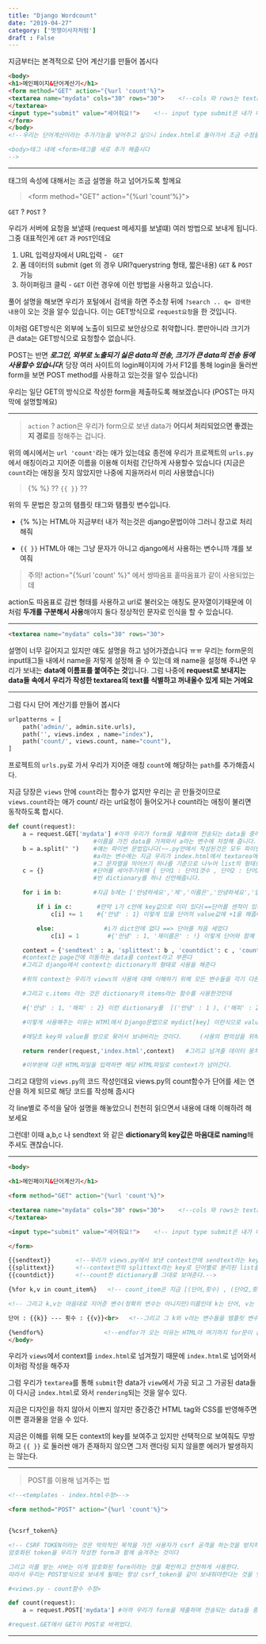 ```yaml
---
title: "Django Wordcount"
date: "2019-04-27"
category: ['멋쟁이사자처럼']
draft : False
---
```



지금부터는 본격적으로 단어 계산기를 만들어 봅시다

```html
<body>
<h1>메인페이지&단어계산기</h1>
<form method="GET" action="{%url 'count'%}">
<textarea name="mydata" cols="30" rows="30">    <!--cols 와 rows는 textarea 의 크기를 조정해주기 위해-->
</textarea>
<input type="submit" value="세어줘요!">    <!-- input type submit은 내가 해당 form을 제출하는 버튼을 생성. value는 버튼의 이름을 지어줌-->
</form>
</body>
<!--우리는 단어계산이라는 추가기능을 넣어주고 싶으니 index.html로 돌아가서 조금 수정을 해주도록 하겠습니다.

<body>태그 내에 <form>태그를 새로 추가 해줍시다
-->
```
***

<form> 태그의 속성에 대해서는 조금 설명을 하고 넘어가도록 할께요

> \<form method="GET" action="{%url 'count'%}">

`GET` ? `POST` ?

우리가 서버에 요청을 보낼때 (request 메세지를 보낼떄) 여러 방법으로 보내게 됩니다.
그중 대표적인게 `GET` 과 `POST`인데요

1. URL 입력상자에서 URL입력    - ` GET`
2. 폼 데이터의 submit  (get 의 경우 URI?querystring 형태, 짧은내용)   `GET` & `POST` 가능
3. 하이퍼링크 클릭    - `GET`
이런 경우에 이런 방법을 사용하고 있습니다.

풀어 설명을 해보면
우리가 포털에서 검색을 하면 주소창 뒤에 `?search .. q= 검색한 내용`이 오는 것을 알수 있습니다.
이는 GET방식으로 `request요청`을 한 것입니다.

이처럼 GET방식은 외부에 노출이 되므로 보안상으로 취약합니다.
뿐만아니라 크기가 큰 data는 GET방식으로 요청할수 없습니다.

POST는 반면 **_로그인, 외부로 노출되기 싫은 data의 전송, 크기가 큰 data의 전송 등에 사용할수 있습니다_**( 당장 여러 사이트의 login페이지에 가서 F12를 통해 login을 둘러싼 form을 보면 POST method를 사용하고 있는것을 알수 있습니다)

우리는 일단 GET의 방식으로 작성한 form을 제출하도록 해보겠습니다
(POST는 마지막에 설명할께요)

***

> `action` ?
action은 우리가 form으로 보낸 data가 **어디서 처리되었으면 좋겠는지 경로**를 정해주는 겁니다.

위의 예시에서는  `url 'count'`라는 애가 있는데요
종전에 우리가 프로젝트의 `urls.py`에서 애칭이라고 지어준 이름을 이용해 이처럼 간단하게 사용할수 있습니다
(지금은 `count`라는 애칭을 짓지 않았지만 나중에 지을꺼라서 미리 사용했습니다)


> {% %} ??  `{{ }}` ??

위의 두 문법은 장고의 탬플릿 태그와 탬플릿 변수입니다.

* {% %}는 HTML아 지금부터 내가 적는것은 django문법이야 그러니 장고로 처리해줘

* `{{ }}` HTML아 얘는 그냥 문자가 아니고 django에서 사용하는 변수니까 걔를 보여줘


> 주의! action="{%url 'count' %}" 에서 쌍따옴표 홑따옴표가 같이 사용되었는데

action도 따옴표로 감싼 형태를 사용하고 url로 불러오는 애칭도 문자열이기때문에
이처럼 **두개를 구분해서 사용**해야지 둘다 정상적인 문자로 인식을 할 수 있습니다.

***

```html
<textarea name="mydata" cols="30" rows="30">
```
설명이 너무 길어지고 있지만 얘도 설명을 하고 넘어가겠습니다 ㅠㅠ
우리는 form문의 input태그들 내에서 name을 저렇게 설정해 줄 수 있는데
왜 name을 설정해 주냐면
우리가 보내는 **data에 이름표를 붙여주는 것**입니다.
그럼 나중에 **request로 보내지는 data들 속에서 우리가 작성한 textarea의 text를 식별하고 꺼내올수 있게 되는 거에요**

***

그럼 다시 단어 계산기를 만들어 봅시다

```python
urlpatterns = [
    path('admin/', admin.site.urls),
    path('', views.index , name="index"),
    path('count/', views.count, name="count"),
]
```
프로젝트의 `urls.py`로 가서 우리가 지어준 애칭 `count`에 해당하는 `path`를 추가해줍시다.

지금 당장은 `views` 안에 `count`라는 함수가 없지만
우리는 곧 만들것이므로 `views.count`라는 애가
count/ 라는 url요청이 들어오거나 count라는 애칭이 불리면 동작하도록 합시다.

```python
def count(request):
    a = request.GET['mydata'] #아까 우리가 form을 제출하며 전송되는 data들 중에서 'mydata'라는
                        #이름을 가진 data를 가져와서 a라는 변수에 저장해 줍니다.
    b = a.split(" ")    #얘는 파이썬 문법입니다(~~.py안에서 작성된것은 모두 파이썬)
                        #a라는 변수에는 지금 우리가 index.html에서 textarea에 적은 내용이 있습니다.
                        #그 문자열을 띄어쓰기 하나를 기준으로 나누어 list의 형태로 b라는 변수에 저장해줍니다
    c = {}              #단어를 세어주기위해 { 단어1 : 단어1갯수 , 단어2 : 단어2갯수 , 단어3 : 단어3갯수 }이런 형태가 가장 적합하므로
                        #빈 dictionary를 하나 선언해줍니다.

    for i in b:         #지금 b에는 ['안녕하세요','제','이름은','안녕하세요','입니다'] 라는 애가 들어와있슴다  i는 list의 원소를 차례대로 돌아갑니다.

        if i in c:       #만약 i가 c안에 key값으로 이미 있다(==단어를 센적이 있다)
            c[i] += 1    #{'안녕' : 1} 이렇게 있을 단어의 value값에 +1을 해줍니다.

        else:              #i가 dict안에 없다 ==> 단어를 처음 세었다
            c[i] = 1        #{'안녕' : 1, '제이름은' : !} 이렇게 단어와 함꼐 단어의 갯수가 1이라고 key와 value를 추가해줍니다.

    context = {'sendtext' : a, 'splittext': b , 'countdict': c , 'count_item': c.items}
    #context는 page간에 이동하는 data를 context라고 부른다    
    #그리고 django에서 context는 dictionary의 형태로 사용을 해준다

    #위의 context는 우리가 views의 사용에 대해 이해하기 위해 모든 변수들을 각기 다른 key값으로 context에  담아줬다.

    #그리고 c.items 라는 것은 dictionary의 items라는 함수를 사용한것인데 

    #{'안녕' : 1, '해피' : 2} 이런 dictionary를  [('안녕' : 1 ), ('해피' : 2)] 이런식으로 tuple의 형태로 잘라주는 역할을 한다

    #이렇게 사용해주는 이유는 HTMl에서 Django문법으로 mydict[key] 이런식으로 value값을 불러올수 없기때문에

    #애당초 key와 value를 쌍으로 묶어서 보내버리는 것이다.     (사용의 편의성을 위해)

    return render(request,'index.html',context)   #그리고 넘겨줄 데이터 뭉치 context를 render함수의 세번째 인자로 넣어줘 index.html에 넘겨준다

    #이부분에 다른 HTML파일을 입력하면 해당 HTML파일로 context가 넘어간다.

```

그리고 대망의 `views.py`의 코드 작성인데요
views.py의 count함수가 단어를 세는 연산을 하게 되므로 해당 코드를 작성해 줍시다

각 line별로 주석을 달아 설명을 해놓았으니 천천히 읽으면서 내용에 대해 이해하려 해보세요

그런데! 이때 a,b,c 나 sendtext 와 같은 **dictionary의 key값은 마음대로 naming**해주셔도 괜찮습니다.

***

```html
<body>

<h1>메인페이지&단어계산기</h1>

<form method="GET" action="{%url 'count'%}">

<textarea name="mydata" cols="30" rows="30">    <!--cols 와 rows는 textarea 의 크기를 조정해주기 위해-->
</textarea>

<input type="submit" value="세어줘요!">    <!-- input type submit은 내가 해당 form을 제출하는 버튼을 생성. value는 버튼의 이름을 지어줌-->

</form>

{{sendtext}}       <!--우리가 views.py에서 보낸 context안에 sendtext라는 key값으로 text원문을 불러온다-->
{{splittext}}      <!--context안의 splittext라는 key로 단어별로 분리된 list를 보여준다-->
{{countdict}}      <!--count한 dictionary를 그대로 보여준다.-->

{%for k,v in count_item%}   <!-- count_item은 지금 [(단어,횟수) , (단어2,횟수)] 이런식으로 되어있는데 for문을 통해서 전부다 출력-->

<!-- 그리고 k,v는 마음대로 지어준 변수(정확히 변수는 아니지만)이름인데 k는 단어, v는 횟수를 가리킨다-->

단어 : {{k}} --- 횟수 : {{v}}<br>   <!--그리고 그 k와 v라는 변수들을 템플릿 변수로 출력해준다. <br>은 좀더 이쁘게 보여주기 위한 줄바꿈-->

{%endfor%}                 <!--endfor가 오는 이유는 HTML아 여기까지 for문이 끝났다라고 알려주는것, 안알려주면 멍청한 HTML이 for문 끝난줄 모름-->
</body>
```

우리가 `views`에서 context를 `index.html`로 넘겨줬기 때문에 `index.html`로 넘어와서 이처럼 작성을 해주자

그럼 우리가 `textarea`를 통해 `submit`한 data가 `view`에서 가공 되고
그 가공된 data들이 다시금 `index.html`로 와서 `rendering`되는 것을 알수 있다.

지금은 디자인을 하지 않아서 이쁘지 않지만 중간중간 HTML tag와 CSS를 반영해주면
이쁜 결과물을 얻을 수 있다.

지금은 이해를 위해 모든 context의 key를 보여주고 있지만 선택적으로 보여줘도 무방하고
`{{ }}` 로 둘러싼 애가 존재하지 않으면 그저 랜더링 되지 않을뿐 에러가 발생하지는 않는다.


***

> POST를 이용해 넘겨주는 법
```html
<!--<templates - index.html수정>-->

<form method="POST" action="{%url 'count'%}">


{%csrf_token%}

<!-- CSRF TOKEN이라는 것은 악의적인 목적을 가진 사용자가 csrf 공격을 하는것을 방지하기위해
암호화된 token을 우리가 작성한 form과 함께 숨겨주는 것이다

그리고 이를 받는 서버는 이게 암호화된 form이라는 것을 확인하고 안전하게 사용한다.
따라서 우리는 POST방식으로 보내게 될때는 항상 csrf_token을 같이 보내줘야한다는 것을 잊지말자. -->
```

```python
#<views.py - count함수 수정>

def count(request):
    a = request.POST['mydata'] #아까 우리가 form을 제출하며 전송되는 data들 중에서 'mydata'라는

#request.GET에서 GET이 POST로 바뀌었다.
```

***